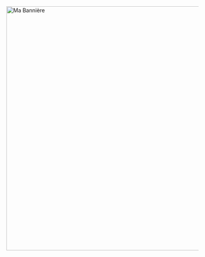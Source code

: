 <img src="https://github.com/ton-utilisateur/ton-dépôt/raw/main/banniere_robot.png" alt="Ma Bannière" width="1280" height="640">







